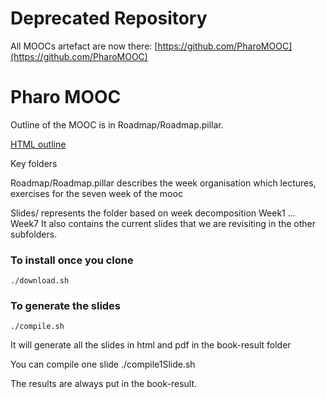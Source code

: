 # Deprecated Repository

All MOOCs artefact are now there: [https://github.com/PharoMOOC](https://github.com/PharoMOOC)

# Pharo MOOC

Outline of the MOOC is in Roadmap/Roadmap.pillar.

[HTML outline](https://ci.inria.fr/pharo-contribution/job/PharoMooc/lastSuccessfulBuild/artifact/book-result/Roadmap/Roadmap.html)


Key folders

Roadmap/Roadmap.pillar describes the week organisation
	which lectures, exercises for the seven week of the mooc

Slides/ represents the folder based on week decomposition
	Week1
	...
	Week7
It also contains the current slides that we are revisiting in the other subfolders. 


### To install once you clone

	./download.sh

### To generate the slides

	./compile.sh

It will generate all the slides in html and pdf in the book-result folder

You can compile one slide
	./compile1Slide.sh

The results are always put in the book-result. 

